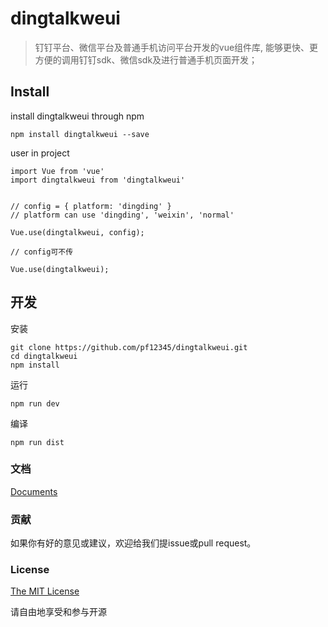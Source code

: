 # dingtalkweui

> 钉钉平台、微信平台及普通手机访问平台开发的vue组件库, 能够更快、更方便的调用钉钉sdk、微信sdk及进行普通手机页面开发；

## Install

install dingtalkweui through npm

```
npm install dingtalkweui --save
```

user in project

```
import Vue from 'vue'
import dingtalkweui from 'dingtalkweui'


// config = { platform: 'dingding' }
// platform can use 'dingding', 'weixin', 'normal' 

Vue.use(dingtalkweui, config); 

// config可不传

Vue.use(dingtalkweui);

```

## 开发

安装

```
git clone https://github.com/pf12345/dingtalkweui.git
cd dingtalkweui
npm install
```

运行

```
npm run dev
```

编译

```
npm run dist
```

### 文档

<a href="https://pf12345.gitbooks.io/dingtalkweui-api/content/" target="_blank">Documents</a>


### 贡献

如果你有好的意见或建议，欢迎给我们提issue或pull request。


### License

<a href="http://opensource.org/licenses/MIT" target="_blank">The MIT License</a>

请自由地享受和参与开源

